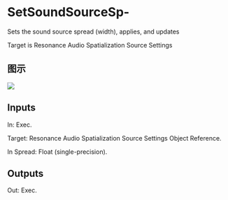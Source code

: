 # SetSoundSourceSp-

Sets the sound source spread (width), applies, and updates

Target is Resonance Audio Spatialization Source Settings

## 图示

![]($-20221218-20405206.png)

## Inputs

In: Exec.

Target: Resonance Audio Spatialization Source Settings Object Reference.

In Spread: Float (single-precision).  

## Outputs

Out: Exec.

